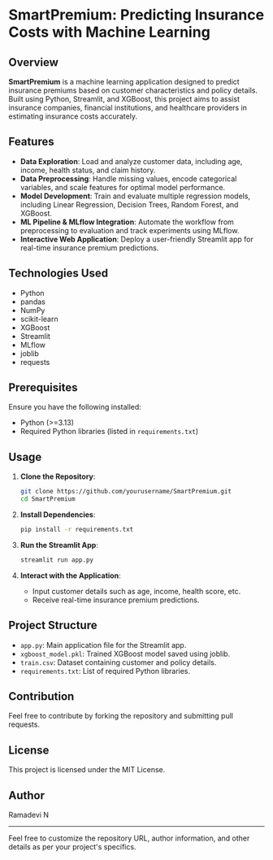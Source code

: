 # SmartPremium: Predicting Insurance Costs with Machine Learning

## Overview

**SmartPremium** is a machine learning application designed to predict insurance premiums based on customer characteristics and policy details. Built using Python, Streamlit, and XGBoost, this project aims to assist insurance companies, financial institutions, and healthcare providers in estimating insurance costs accurately.

## Features

- **Data Exploration**: Load and analyze customer data, including age, income, health status, and claim history.
- **Data Preprocessing**: Handle missing values, encode categorical variables, and scale features for optimal model performance.
- **Model Development**: Train and evaluate multiple regression models, including Linear Regression, Decision Trees, Random Forest, and XGBoost.
- **ML Pipeline & MLflow Integration**: Automate the workflow from preprocessing to evaluation and track experiments using MLflow.
- **Interactive Web Application**: Deploy a user-friendly Streamlit app for real-time insurance premium predictions.

## Technologies Used

- Python
- pandas
- NumPy
- scikit-learn
- XGBoost
- Streamlit
- MLflow
- joblib
- requests

## Prerequisites

Ensure you have the following installed:

- Python (>=3.13)
- Required Python libraries (listed in `requirements.txt`)

## Usage

1. **Clone the Repository**:
   ```bash
   git clone https://github.com/yourusername/SmartPremium.git
   cd SmartPremium
   ```

2. **Install Dependencies**:
   ```bash
   pip install -r requirements.txt
   ```

3. **Run the Streamlit App**:
   ```bash
   streamlit run app.py
   ```

4. **Interact with the Application**:
   - Input customer details such as age, income, health score, etc.
   - Receive real-time insurance premium predictions.

## Project Structure

- `app.py`: Main application file for the Streamlit app.
- `xgboost_model.pkl`: Trained XGBoost model saved using joblib.
- `train.csv`: Dataset containing customer and policy details.
- `requirements.txt`: List of required Python libraries.

## Contribution

Feel free to contribute by forking the repository and submitting pull requests.

## License

This project is licensed under the MIT License.

## Author

Ramadevi N

---

Feel free to customize the repository URL, author information, and other details as per your project's specifics. 
